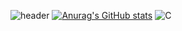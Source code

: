 ![header](https://capsule-render.vercel.app/api?color=auto&type=Waving&text=Welcome&animation=blink&height=400)
[![Anurag's GitHub stats](https://github-readme-stats.vercel.app/api?username=jisoung)](https://github.com/anuraghazra/github-readme-stats)
<img alt="C" src ="https://img.shields.io/badge/C-A8B9CC.svg?&style=for-the-badge&logo=C&logoColor=white"/>
